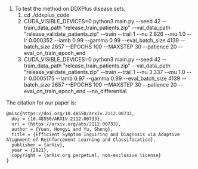 1. To test the method on DDXPlus disease sets,
   1. cd ./ddxplus_code
   2. CUDA_VISIBLE_DEVICES=0 python3 main.py --seed 42 --train_data_path "release_train_patients.zip"  --val_data_path "release_validate_patients.zip" --train --trail 1 --nu 2.826 --mu 1.0 --lr 0.000352 --lamb 0.99 --gamma 0.99 --eval_batch_size 4139  --batch_size 2657  --EPOCHS 100 --MAXSTEP 30 --patience 20 --eval_on_train_epoch_end
   3. CUDA_VISIBLE_DEVICES=0 python3 main.py --seed 42 --train_data_path "release_train_patients.zip"  --val_data_path "release_validate_patients.zip" --train --trail 1 --nu 3.337 --mu 1.0 --lr 0.0005175 --lamb 0.97 --gamma 0.99  --eval_batch_size 4139  --batch_size 2657  --EPOCHS 100 --MAXSTEP 30 --patience 20 --eval_on_train_epoch_end  --no_differential
 

The citation for our paper is:
```
@misc{https://doi.org/10.48550/arxiv.2112.00733,
  doi = {10.48550/ARXIV.2112.00733},
  url = {https://arxiv.org/abs/2112.00733},
  author = {Yuan, Hongyi and Yu, Sheng},
  title = {Efficient Symptom Inquiring and Diagnosis via Adaptive Alignment of Reinforcement Learning and Classification},
  publisher = {arXiv},
  year = {2021},
  copyright = {arXiv.org perpetual, non-exclusive license}
}
```
